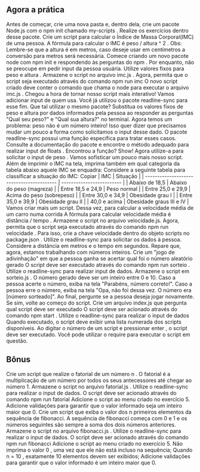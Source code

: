 ## Agora a prática
Antes de começar, crie uma nova pasta e, dentro dela, crie um pacote Node.js com o npm init chamado my-scripts . Realize os exercícios dentro desse pacote.
Crie um script para calcular o Índice de Massa Corporal(IMC) de uma pessoa.
A fórmula para calcular o IMC é peso / altura ^ 2 .
Obs: Lembre-se que a altura é em metros, caso deseje usar em centímetros a conversão para metros será necessária.
Comece criando um novo pacote node com npm init e respondendo às perguntas do npm .
Por enquanto, não se preocupe em pedir input da pessoa usuária. Utilize valores fixos para peso e altura .
Armazene o script no arquivo imc.js .
Agora, permita que o script seja executado através do comando npm run imc
O novo script criado deve conter o comando que chama o node para executar o arquivo imc.js .
Chegou a hora de tornar nosso script mais interativo! Vamos adicionar input de quem usa.
Você já utilizou o pacote readline-sync para esse fim. Que tal utilizar o mesmo pacote?
Substitua os valores fixos de peso e altura por dados informados pela pessoa ao responder as perguntas "Qual seu peso?" e "Qual sua altura?" no terminal.
Agora temos um problema: peso não é um número inteiro! Isso quer dizer que precisamos mudar um pouco a forma como solicitamos o input desse dado.
O pacote readline-sync possui uma função específica para tratar esses casos. Consulte a documentação do pacote e encontre o método adequado para realizar input de floats .
Encontrou a função? Show! Agora utilize-a para solicitar o input de peso .
Vamos sofisticar um pouco mais nosso script. Além de imprimir o IMC na tela, imprima também em qual categoria da tabela abaixo aquele IMC se enquadra:
Considere a seguinte tabela para classificar a situação do IMC:
Copiar
| IMC                                       | Situação                  |
| ----------------------------------------- | ------------------------- |
| Abaixo de 18,5                            | Abaixo do peso (magreza)  |
| Entre 18,5 e 24,9                         | Peso normal               |
| Entre 25,0 e 29,9                         | Acima do peso (sobrepeso) |
| Entre 30,0 e 34,9                         | Obesidade grau I          |
| Entre 35,0 e 39,9                         | Obesidade grau II         |
| 40,0 e acima                              | Obesidade graus III e IV  |
Vamos criar mais um script. Dessa vez, para calcular a velocidade média de um carro numa corrida
A fórmula para calcular velocidade média é distância / tempo .
Armazene o script no arquivo velocidade.js.
Agora, permita que o script seja executado através do comando npm run velocidade . Para isso, crie a chave velocidade dentro do objeto scripts no package.json .
Utilize o readline-sync para solicitar os dados à pessoa.
Considere a distância em metros e o tempo em segundos. Repare que, agora, estamos trabalhando com números inteiros.
Crie um "jogo de adivinhação" em que a pessoa ganha se acertar qual foi o número aleatório gerado
O script deve ser executado através do comando npm run sorteio .
Utilize o readline-sync para realizar input de dados.
Armazene o script em sorteio.js .
O número gerado deve ser um inteiro entre 0 e 10.
Caso a pessoa acerte o número, exiba na tela "Parabéns, número correto!".
Caso a pessoa erre o número, exiba na tela "Opa, não foi dessa vez. O número era [número sorteado]".
Ao final, pergunte se a pessoa deseja jogar novamente. Se sim, volte ao começo do script.
Crie um arquivo index.js que pergunta qual script deve ser executado
O script deve ser acionado através do comando npm start .
Utilize o readline-sync para realizar o input de dados
Quando executado, o script deve exibir uma lista numerada dos scripts disponíveis.
Ao digitar o número de um script e pressionar enter , o script deve ser executado.
Você pode utilizar o require para executar o script em questão.






## Bônus
Crie um script que realize o fatorial de um número n .
O fatorial é a multiplicação de um número por todos os seus antecessores até chegar ao número 1.
Armazene o script no arquivo fatorial.js .
Utilize o readline-sync para realizar o input de dados.
O script deve ser acionado através do comando npm run fatorial
Adicione o script ao menu criado no exercício 5.
Adicione validações para garantir que o valor informado seja um inteiro maior que 0.
Crie um script que exiba o valor dos n primeiros elementos da sequência de fibonacci.
A sequência de fibonacci começa com 0 e 1 e os números seguintes são sempre a soma dos dois números anteriores.
Armazene o script no arquivo fibonacci.js .
Utilize o readline-sync para realizar o input de dados.
O script deve ser acionado através do comando npm run fibonacci
Adicione o script ao menu criado no exercício 5.
Não imprima o valor 0 , uma vez que ele não está incluso na sequência;
Quando n = 10 , exatamente 10 elementos devem ser exibidos;
Adicione validações para garantir que o valor informado é um inteiro maior que 0.
